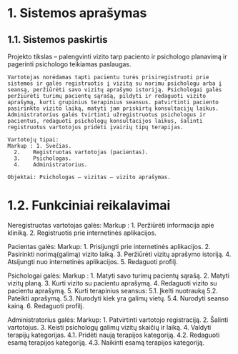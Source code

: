 # 1.	Sistemos aprašymas

  ## 1.1.	Sistemos paskirtis

Projekto tikslas – palengvinti vizito tarp paciento ir psichologo planavimą ir pagerinti psichologo teikiamas paslaugas.

    Vartotojas norėdamas tapti pacientu turės prisiregistruoti prie sistemos ir galės registruotis į vizitą su norimu psichologu arba į seansą, peržiūrėti savo vizitų aprašymo istoriją. Psichologai galės peržiūrėti turimų pacientų sąrašą, pildyti ir redaguoti vizito aprašymą, kurti grupinius terapinius seansus. patvirtinti paciento pasirinkto vizito laiką, matyti jam priskirtų konsultacijų laikus. Administratorius galės tvirtinti užregistruotus psichologus ir pacientus, redaguoti psichologų konsultacijos laikus, šalinti registruotus vartotojus pridėti įvairių tipų terapijas.

    Vartotojų tipai:
    Markup : 1.	Svečias.
      2.	Registruotas vartotojas (pacientas).
      3.	Psichologas.
      4.	Administratorius.

    Objektai: Psichologas – vizitas – vizito aprašymas.

  # 1.2.	Funkciniai reikalavimai

  Neregistruotas vartotojas galės:
    Markup : 1.	Peržiūrėti informacija apie kliniką.
             2.	Registruotis prie internetinės aplikacijos.
  
  Pacientas galės:
    Markup: 1.	Prisijungti prie internetinės aplikacijos.
            2.	Pasirinkti norimą(galimą) vizito laiką.
            3.	Peržiūrėti vizitų aprašymo istoriją.
            4.	Atsijungti nuo internetinės aplikacijos.
            5.	Redaguoti profilį.
          
  Psichologai galės:
    Markup : 1.	Matyti savo turimų pacientų sąrašą.
             2.	Matyti vizitų planą.
             3.	Kurti vizito su pacientu aprašymą.
             4.	Redaguoti vizito su pacientu aprašymą.
             5.	Kurti terapinius seansus:
               5.1.	Įkelti nuotrauką
               5.2.	Pateikti aprašymą.
               5.3.	Nurodyti kiek yra galimų vietų.
               5.4.	Nurodyti seanso kainą.
             6.	Redaguoti profilį.
  
  Administratorius galės:
    Markup: 1.	Patvirtinti vartotojo registraciją.
            2.	Šalinti vartotojus.
            3.	Keisti psichologų galimų vizitų skaičių ir laiką.
            4.	Valdyti terapijų kategorijas.
              4.1.	Pridėti naują terapijos kategoriją.
              4.2.	Redaguoti esamą terapijos kategoriją.
              4.3.	Naikinti esamą terapijos kategoriją.
